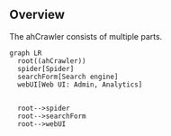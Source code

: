 ## Overview

The ahCrawler consists of multiple parts.

```mermaid
graph LR
  root((ahCrawler))
  spider[Spider]
  searchForm[Search engine]
  webUI[Web UI: Admin, Analytics]


  root-->spider
  root-->searchForm
  root-->webUI

```
